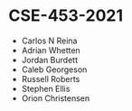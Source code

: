 # CSE-453-2021

* Carlos N Reina
* Adrian Whetten
* Jordan Burdett
* Caleb Georgeson
* Russell Roberts
* Stephen Ellis
* Orion Christensen
